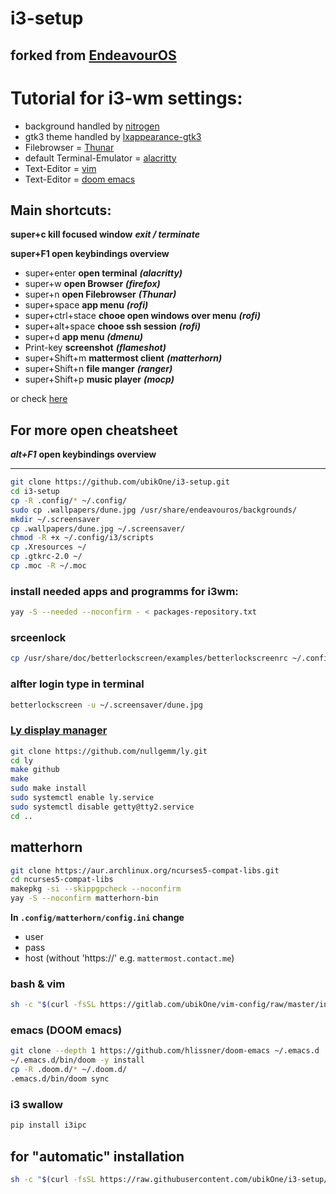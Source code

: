 # i3-setup
## forked from [EndeavourOS](https://endeavouros.com)

# Tutorial for i3-wm settings:
* background handled by [nitrogen](https://wiki.archlinux.org/index.php/nitrogen)
* gtk3 theme handled by [lxappearance-gtk3](https://wiki.lxde.org/de/LXAppearance)
* Filebrowser = [Thunar](https://docs.xfce.org/xfce/thunar/start)
* default Terminal-Emulator = [alacritty](https://github.com/alacritty/alacritty)
* Text-Editor = [vim](https://www.vim.org/)
* Text-Editor = [doom emacs](https://github.com/hlissner/doom-emacs)

## Main shortcuts:

**super+c kill focused window** ***exit / terminate***

**super+F1 open keybindings overview**

* super+enter      **open terminal** ***(alacritty)***
* super+w          **open Browser** ***(firefox)***
* super+n          **open Filebrowser** ***(Thunar)***
* super+space      **app menu** ***(rofi)***
* super+ctrl+stace **chooe open windows over menu** ***(rofi)***
* super+alt+space  **chooe ssh session** ***(rofi)***
* super+d          **app menu** ***(dmenu)***
* Print-key        **screenshot** ***(flameshot)***
* super+Shift+m    **mattermost client** ***(matterhorn)***
* super+Shift+n    **file manger** ***(ranger)***
* super+Shift+p    **music player** ***(mocp)***

or check [here](https://github.com/ubikOne/i3-setup/blob/master/.config/i3/keybindings.md)

## For more open cheatsheet

***alt+F1*** **open keybindings overview**

----

```bash
git clone https://github.com/ubikOne/i3-setup.git
cd i3-setup
cp -R .config/* ~/.config/
sudo cp .wallpapers/dune.jpg /usr/share/endeavouros/backgrounds/
mkdir ~/.screensaver
cp .wallpapers/dune.jpg ~/.screensaver/
chmod -R +x ~/.config/i3/scripts
cp .Xresources ~/
cp .gtkrc-2.0 ~/
cp .moc -R ~/.moc
```
### install needed apps and programms for i3wm:

```bash
yay -S --needed --noconfirm - < packages-repository.txt

```

### srceenlock

```bash
cp /usr/share/doc/betterlockscreen/examples/betterlockscreenrc ~/.config
```

### alfter login type in terminal

```bash
betterlockscreen -u ~/.screensaver/dune.jpg
```

### [Ly display manager](https://github.com/nullgemm/ly)

```bash
git clone https://github.com/nullgemm/ly.git
cd ly
make github
make
sudo make install
sudo systemctl enable ly.service
sudo systemctl disable getty@tty2.service
cd ..
```

## matterhorn

```bash
git clone https://aur.archlinux.org/ncurses5-compat-libs.git
cd ncurses5-compat-libs
makepkg -si --skippgpcheck --noconfirm
yay -S --noconfirm matterhorn-bin
```

**In `.config/matterhorn/config.ini` change**
- user
- pass
- host (without 'https://' e.g. `mattermost.contact.me`)

### bash & vim 

```bash
sh -c "$(curl -fsSL https://gitlab.com/ubikOne/vim-config/raw/master/install)"
```

### emacs (DOOM emacs)

```bash
git clone --depth 1 https://github.com/hlissner/doom-emacs ~/.emacs.d
~/.emacs.d/bin/doom -y install
cp -R .doom.d/* ~/.doom.d/
.emacs.d/bin/doom sync
```

### i3 swallow

```bash
pip install i3ipc
```

## for "automatic" installation 

```bash
sh -c "$(curl -fsSL https://raw.githubusercontent.com/ubikOne/i3-setup/master/install)"
```
